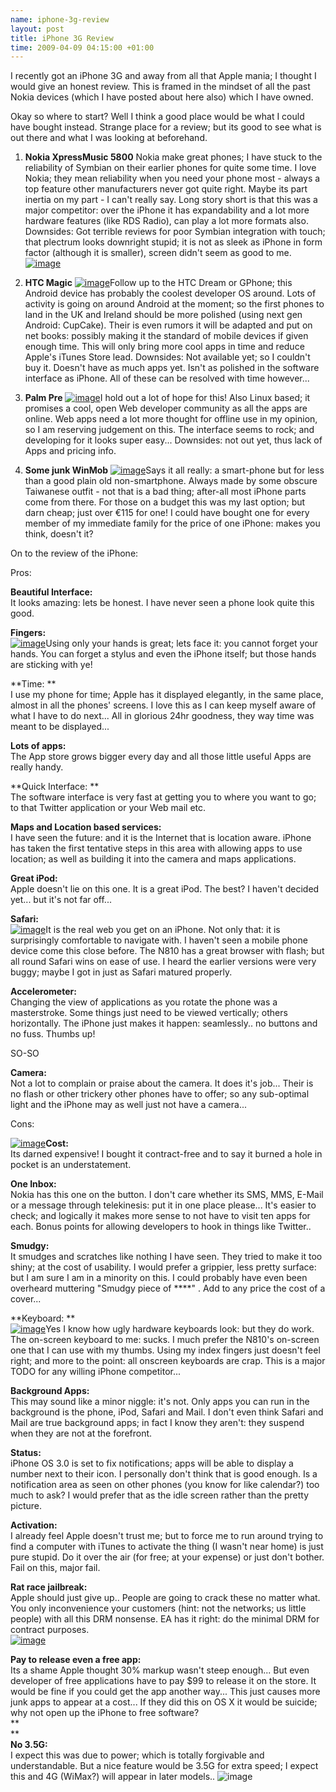 ```yaml
--- 
name: iphone-3g-review 
layout: post 
title: iPhone 3G Review 
time: 2009-04-09 04:15:00 +01:00
--- 
```


I recently got an iPhone 3G and away from
all that Apple mania; I thought I would give an honest review. This is
framed in the mindset of all the past Nokia devices (which I have posted
about here also) which I have owned.  
  
Okay so where to start? Well I think a good place would be what I could
have bought instead. Strange place for a review; but its good to see
what is out there and what I was looking at beforehand.  
  
1. **Nokia XpressMusic 5800**
Nokia make great phones; I have stuck to the reliability of Symbian on
their earlier phones for quite some time. I love Nokia; they mean
reliability when you need your phone most - always a top feature other
manufacturers never got quite right. Maybe its part inertia on my part -
I can't really say. Long story short is that this was a major
competitor: over the iPhone it has expandability and a lot more hardware
features (like RDS Radio), can play a lot more formats also. Downsides:
Got terrible reviews for poor Symbian integration with touch; that
plectrum looks downright stupid; it is not as sleek as iPhone in form
factor (although it is smaller), screen didn't seem as good to me.  
[![image](http://upload.wikimedia.org/wikipedia/en/a/ac/Nokia-5800-xpressmusic.jpg)](http://upload.wikimedia.org/wikipedia/en/a/ac/Nokia-5800-xpressmusic.jpg)
  
  
2. **HTC Magic**
[![image](http://upload.wikimedia.org/wikipedia/commons/thumb/d/de/HTC_magic_cropped.png/200px-HTC_magic_cropped.png)](http://upload.wikimedia.org/wikipedia/commons/thumb/d/de/HTC_magic_cropped.png/200px-HTC_magic_cropped.png)Follow
up to the HTC Dream or GPhone; this Android device has probably the
coolest developer OS around. Lots of activity is going on around Android
at the moment; so the first phones to land in the UK and Ireland should
be more polished (using next gen Android: CupCake). Their is even rumors
it will be adapted and put on net books: possibly making it the standard
of mobile devices if given enough time. This will only bring more cool
apps in time and reduce Apple's iTunes Store lead. Downsides: Not
available yet; so I couldn't buy it. Doesn't have as much apps yet.
Isn't as polished in the software interface as iPhone. All of these can
be resolved with time however...  
  
  
  
3. **Palm Pre**
[![image](http://upload.wikimedia.org/wikipedia/en/0/04/Palmpre.png)](http://upload.wikimedia.org/wikipedia/en/0/04/Palmpre.png)I
hold out a lot of hope for this! Also Linux based; it promises a cool,
open Web developer community as all the apps are online. Web apps need a
lot more thought for offline use in my opinion, so I am reserving
judgement on this. The interface seems to rock; and developing for it
looks super easy... Downsides: not out yet, thus lack of Apps and
pricing info.  
  
  
  
4. **Some junk WinMob**
[![image](http://upload.wikimedia.org/wikipedia/en/thumb/0/02/Sshot114(v2).png/240px-Sshot114(v2).png)](http://upload.wikimedia.org/wikipedia/en/thumb/0/02/Sshot114(v2).png/240px-Sshot114(v2).png)Says
it all really: a smart-phone but for less than a good plain old
non-smartphone. Always made by some obscure Taiwanese outfit - not that
is a bad thing; after-all most iPhone parts come from there. For those
on a budget this was my last option; but darn cheap; just over €115 for
one! I could have bought one for every member of my immediate family for
the price of one iPhone: makes you think, doesn't it?  
  
  
  
  
  
  
  
On to the review of the iPhone:  
  
Pros:
  
**Beautiful Interface:**  
It looks amazing: lets be honest. I have never seen a phone look quite
this good.  
  
**Fingers:**  
[![image](http://upload.wikimedia.org/wikipedia/en/thumb/5/5f/IPhone_EDGE_and_3G.png/636px-IPhone_EDGE_and_3G.png)](http://upload.wikimedia.org/wikipedia/en/thumb/5/5f/IPhone_EDGE_and_3G.png/636px-IPhone_EDGE_and_3G.png)Using
only your hands is great; lets face it: you cannot forget your hands.
You can forget a stylus and even the iPhone itself; but those hands are
sticking with ye!  
  
**Time: **  
I use my phone for time; Apple has it displayed elegantly, in the same
place, almost in all the phones' screens. I love this as I can keep
myself aware of what I have to do next... All in glorious 24hr goodness,
they way time was meant to be displayed...  
  
**Lots of apps:**  
The App store grows bigger every day and all those little useful Apps
are really handy.  
  
**Quick Interface: **  
The software interface is very fast at getting you to where you want to
go; to that Twitter application or your Web mail etc.  
  
**Maps and Location based services:**  
I have seen the future: and it is the Internet that is location aware.
iPhone has taken the first tentative steps in this area with allowing
apps to use location; as well as building it into the camera and maps
applications.  
  
**Great iPod:**  
Apple doesn't lie on this one. It is a great iPod. The best? I haven't
decided yet... but it's not far off...  
  
**Safari:**  
[![image](http://upload.wikimedia.org/wikipedia/en/6/67/Wikipedia_Main_Page_on_iPhone.png)](http://upload.wikimedia.org/wikipedia/en/6/67/Wikipedia_Main_Page_on_iPhone.png)It
is the real web you get on an iPhone. Not only that: it is surprisingly
comfortable to navigate with. I haven't seen a mobile phone device come
this close before. The N810 has a great browser with flash; but all
round Safari wins on ease of use. I heard the earlier versions were very
buggy; maybe I got in just as Safari matured properly.  
  
  
**Accelerometer:**  
Changing the view of applications as you rotate the phone was a
masterstroke. Some things just need to be viewed vertically; others
horizontally. The iPhone just makes it happen: seamlessly.. no buttons
and no fuss. Thumbs up!  
  
SO-SO
  
**Camera:**  
Not a lot to complain or praise about the camera. It does it's job...
Their is no flash or other trickery other phones have to offer; so any
sub-optimal light and the iPhone may as well just not have a camera...  
  
Cons:  
  
[![image](http://upload.wikimedia.org/wikipedia/en/1/11/IPhonehomescreen.PNG)](http://upload.wikimedia.org/wikipedia/en/1/11/IPhonehomescreen.PNG)**Cost:**  
Its darned expensive! I bought it contract-free and to say it burned a
hole in pocket is an understatement.  
  
**One Inbox:**  
Nokia has this one on the button. I don't care whether its SMS, MMS,
E-Mail or a message through telekinesis: put it in one place please...
It's easier to check; and logically it makes more sense to not have to
visit ten apps for each. Bonus points for allowing developers to hook in
things like Twitter..   
  
**Smudgy:**  
It smudges and scratches like nothing I have seen. They tried to make it
too shiny; at the cost of usability. I would prefer a grippier, less
pretty surface: but I am sure I am in a minority on this. I could
probably have even been overheard muttering "Smudgy piece of \*\*\*\*" .
Add to any price the cost of a cover...  
  
**Keyboard: **  
[![image](http://upload.wikimedia.org/wikipedia/en/0/09/IPhone_keyboard_unblured.jpg)](http://upload.wikimedia.org/wikipedia/en/0/09/IPhone_keyboard_unblured.jpg)Yes
I know how ugly hardware keyboards look: but they do work. The on-screen
keyboard to me: sucks. I much prefer the N810's on-screen one that I can
use with my thumbs. Using my index fingers just doesn't feel right; and
more to the point: all onscreen keyboards are crap. This is a major TODO
for any willing iPhone competitor...  
  
**Background Apps:**  
This may sound like a minor niggle: it's not. Only apps you can run in
the background is the phone, iPod, Safari and Mail. I don't even think
Safari and Mail are true background apps; in fact I know they aren't:
they suspend when they are not at the forefront.  
  
**Status:**  
iPhone OS 3.0 is set to fix notifications; apps will be able to display
a number next to their icon. I personally don't think that is good
enough. Is a notification area as seen on other phones (you know for
like calendar?) too much to ask? I would prefer that as the idle screen
rather than the pretty picture.  
  
**Activation:**  
I already feel Apple doesn't trust me; but to force me to run around
trying to find a computer with iTunes to activate the thing (I wasn't
near home) is just pure stupid. Do it over the air (for free; at your
expense) or just don't bother. Fail on this, major fail.  
  
**Rat race jailbreak:**  
Apple should just give up.. People are going to crack these no matter
what. You only inconvenience your customers (hint: not the networks; us
little people) with all this DRM nonsense. EA has it right: do the
minimal DRM for contract purposes.  
[![image](http://upload.wikimedia.org/wikipedia/commons/2/22/IPhone_Image_Viewer.jpg)](http://upload.wikimedia.org/wikipedia/commons/2/22/IPhone_Image_Viewer.jpg)
  
  
**Pay to release even a free app:**  
Its a shame Apple thought 30% markup wasn't steep enough... But even
developer of free applications have to pay $99 to release it on the
store. It would be fine if you could get the app another way... This
just causes more junk apps to appear at a cost... If they did this on OS
X it would be suicide; why not open up the iPhone to free software?  
**  
**  
**No 3.5G:**  
I expect this was due to power; which is totally forgivable and
understandable. But a nice feature would be 3.5G for extra speed; I
expect this and 4G (WiMax?) will appear in later models..
![image](https://blogger.googleusercontent.com/tracker/7231752728434532377-4084134997644709567?l=neil.grogan.ie)
